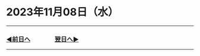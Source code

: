 # 2023年11月08日（水）

---

### [◀️前日へ](https://github.com/yuasys/chatty-journal/blob/main/2023/11/2023-11-07.md)&emsp;&emsp;&emsp;&emsp;[翌日へ▶️](https://github.com/yuasys/chatty-journal/blob/main/2023/11/2023-11-09.md)

---
